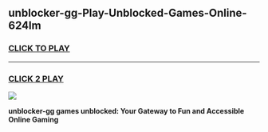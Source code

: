 
## unblocker-gg-Play-Unblocked-Games-Online-624lm
<h3>
<a href="https://premium76.site?title=unblocker-gg&ref=25A">CLICK TO PLAY</a></h3>
<hr>

<h3>
<a href="https://premium76.site?title=unblocker-gg&ref=25A">CLICK 2 PLAY</a>
  
</h3>

<a href="https://premium76.site?title=unblocker-gg&ref=25A"><img src="https://clearcache.store/games.png"></a>


**unblocker-gg games unblocked: Your Gateway to Fun and Accessible Online Gaming**

